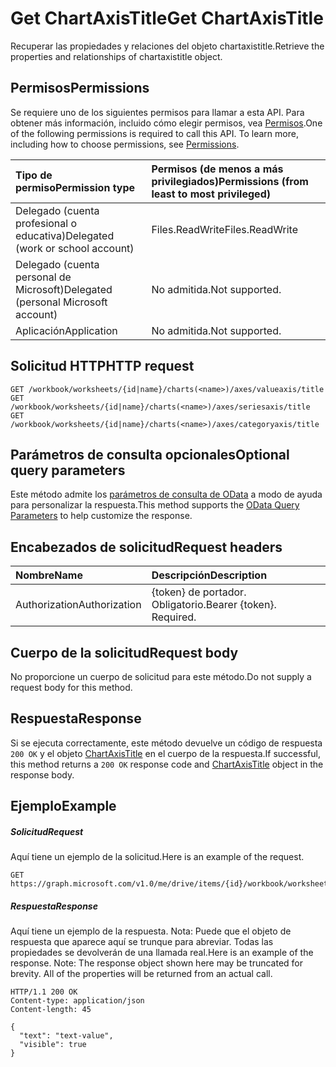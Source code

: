 # <a name="get-chartaxistitle"></a><span data-ttu-id="68506-101">Get ChartAxisTitle</span><span class="sxs-lookup"><span data-stu-id="68506-101">Get ChartAxisTitle</span></span>

<span data-ttu-id="68506-102">Recuperar las propiedades y relaciones del objeto chartaxistitle.</span><span class="sxs-lookup"><span data-stu-id="68506-102">Retrieve the properties and relationships of chartaxistitle object.</span></span>
## <a name="permissions"></a><span data-ttu-id="68506-103">Permisos</span><span class="sxs-lookup"><span data-stu-id="68506-103">Permissions</span></span>
<span data-ttu-id="68506-p101">Se requiere uno de los siguientes permisos para llamar a esta API. Para obtener más información, incluido cómo elegir permisos, vea [Permisos](../../../concepts/permissions_reference.md).</span><span class="sxs-lookup"><span data-stu-id="68506-p101">One of the following permissions is required to call this API. To learn more, including how to choose permissions, see [Permissions](../../../concepts/permissions_reference.md).</span></span>

|<span data-ttu-id="68506-106">Tipo de permiso</span><span class="sxs-lookup"><span data-stu-id="68506-106">Permission type</span></span>      | <span data-ttu-id="68506-107">Permisos (de menos a más privilegiados)</span><span class="sxs-lookup"><span data-stu-id="68506-107">Permissions (from least to most privileged)</span></span>              |
|:--------------------|:---------------------------------------------------------|
|<span data-ttu-id="68506-108">Delegado (cuenta profesional o educativa)</span><span class="sxs-lookup"><span data-stu-id="68506-108">Delegated (work or school account)</span></span> | <span data-ttu-id="68506-109">Files.ReadWrite</span><span class="sxs-lookup"><span data-stu-id="68506-109">Files.ReadWrite</span></span>    |
|<span data-ttu-id="68506-110">Delegado (cuenta personal de Microsoft)</span><span class="sxs-lookup"><span data-stu-id="68506-110">Delegated (personal Microsoft account)</span></span> | <span data-ttu-id="68506-111">No admitida.</span><span class="sxs-lookup"><span data-stu-id="68506-111">Not supported.</span></span>    |
|<span data-ttu-id="68506-112">Aplicación</span><span class="sxs-lookup"><span data-stu-id="68506-112">Application</span></span> | <span data-ttu-id="68506-113">No admitida.</span><span class="sxs-lookup"><span data-stu-id="68506-113">Not supported.</span></span> |

## <a name="http-request"></a><span data-ttu-id="68506-114">Solicitud HTTP</span><span class="sxs-lookup"><span data-stu-id="68506-114">HTTP request</span></span>
<!-- { "blockType": "ignored" } -->
```http
GET /workbook/worksheets/{id|name}/charts(<name>)/axes/valueaxis/title
GET /workbook/worksheets/{id|name}/charts(<name>)/axes/seriesaxis/title
GET /workbook/worksheets/{id|name}/charts(<name>)/axes/categoryaxis/title
```
## <a name="optional-query-parameters"></a><span data-ttu-id="68506-115">Parámetros de consulta opcionales</span><span class="sxs-lookup"><span data-stu-id="68506-115">Optional query parameters</span></span>
<span data-ttu-id="68506-116">Este método admite los [parámetros de consulta de OData](http://developer.microsoft.com/en-us/graph/docs/overview/query_parameters) a modo de ayuda para personalizar la respuesta.</span><span class="sxs-lookup"><span data-stu-id="68506-116">This method supports the [OData Query Parameters](http://developer.microsoft.com/en-us/graph/docs/overview/query_parameters) to help customize the response.</span></span>

## <a name="request-headers"></a><span data-ttu-id="68506-117">Encabezados de solicitud</span><span class="sxs-lookup"><span data-stu-id="68506-117">Request headers</span></span>
| <span data-ttu-id="68506-118">Nombre</span><span class="sxs-lookup"><span data-stu-id="68506-118">Name</span></span>      |<span data-ttu-id="68506-119">Descripción</span><span class="sxs-lookup"><span data-stu-id="68506-119">Description</span></span>|
|:----------|:----------|
| <span data-ttu-id="68506-120">Authorization</span><span class="sxs-lookup"><span data-stu-id="68506-120">Authorization</span></span>  | <span data-ttu-id="68506-p102">{token} de portador. Obligatorio.</span><span class="sxs-lookup"><span data-stu-id="68506-p102">Bearer {token}. Required.</span></span> |

## <a name="request-body"></a><span data-ttu-id="68506-123">Cuerpo de la solicitud</span><span class="sxs-lookup"><span data-stu-id="68506-123">Request body</span></span>
<span data-ttu-id="68506-124">No proporcione un cuerpo de solicitud para este método.</span><span class="sxs-lookup"><span data-stu-id="68506-124">Do not supply a request body for this method.</span></span>

## <a name="response"></a><span data-ttu-id="68506-125">Respuesta</span><span class="sxs-lookup"><span data-stu-id="68506-125">Response</span></span>

<span data-ttu-id="68506-126">Si se ejecuta correctamente, este método devuelve un código de respuesta `200 OK` y el objeto [ChartAxisTitle](../resources/chartaxistitle.md) en el cuerpo de la respuesta.</span><span class="sxs-lookup"><span data-stu-id="68506-126">If successful, this method returns a `200 OK` response code and [ChartAxisTitle](../resources/chartaxistitle.md) object in the response body.</span></span>
## <a name="example"></a><span data-ttu-id="68506-127">Ejemplo</span><span class="sxs-lookup"><span data-stu-id="68506-127">Example</span></span>
##### <a name="request"></a><span data-ttu-id="68506-128">Solicitud</span><span class="sxs-lookup"><span data-stu-id="68506-128">Request</span></span>
<span data-ttu-id="68506-129">Aquí tiene un ejemplo de la solicitud.</span><span class="sxs-lookup"><span data-stu-id="68506-129">Here is an example of the request.</span></span>
<!-- {
  "blockType": "request",
  "name": "get_chartaxistitle"
}-->
```http
GET https://graph.microsoft.com/v1.0/me/drive/items/{id}/workbook/worksheets/{id|name}/charts(<name>)/axes/valueaxis/title
```
##### <a name="response"></a><span data-ttu-id="68506-130">Respuesta</span><span class="sxs-lookup"><span data-stu-id="68506-130">Response</span></span>
<span data-ttu-id="68506-p103">Aquí tiene un ejemplo de la respuesta. Nota: Puede que el objeto de respuesta que aparece aquí se trunque para abreviar. Todas las propiedades se devolverán de una llamada real.</span><span class="sxs-lookup"><span data-stu-id="68506-p103">Here is an example of the response. Note: The response object shown here may be truncated for brevity. All of the properties will be returned from an actual call.</span></span>
<!-- {
  "blockType": "response",
  "truncated": true,
  "@odata.type": "microsoft.graph.chartAxisTitle"
} -->
```http
HTTP/1.1 200 OK
Content-type: application/json
Content-length: 45

{
  "text": "text-value",
  "visible": true
}
```

<!-- uuid: 8fcb5dbc-d5aa-4681-8e31-b001d5168d79
2015-10-25 14:57:30 UTC -->
<!-- {
  "type": "#page.annotation",
  "description": "Get ChartAxisTitle",
  "keywords": "",
  "section": "documentation",
  "tocPath": ""
}-->